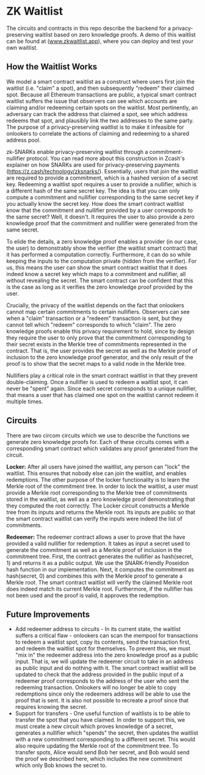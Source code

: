 # ZK Waitlist

The circuits and contracts in this repo describe the backend for a privacy-preserving waitlist based on zero knowledge proofs. A demo of this waitlist can be found at (www.zkwaitlist.app), where you can deploy and test your own waitlist. 

## How the Waitlist Works
We model a smart contract waitlist as a construct where users first join the waitlist (i.e. "claim" a spot), and then subsequently "redeem" their claimed spot. Because all Ethereum transactions are public, a typical smart contract waitlist suffers the issue that observers can see which accounts are claiming and/or redeeming certain spots on the waitlist. Most pertinently, an adversary can track the address that claimed a spot, see which address redeems that spot, and plausibly link the two addresses to the same party. The purpose of a privacy-preserving waitlist is to make it infeasible for onlookers to correlate the actions of claiming and redeeming to a shared address pool. 

zk-SNARKs enable privacy-preserving waitlist through a commitment-nullifier protocol. You can read more about this construction in Zcash's explainer on how SNARKs are used for privacy-preserving payments (https://z.cash/technology/zksnarks/). Essentially, users that join the waitlist are required to provide a commitment, which is a hashed version of a secret key. Redeeming a waitlist spot requires a user to provide a nullifier, which is a different hash of the same secret key. The idea is that you can only compute a commitment and nullifier corresponding to the same secret key if you actually know the secret key. How does the smart contract waitlist know that the commitment and nullifier provided by a user corresponds to the same secret? Well, it doesn't. It requires the user to also provide a zero knowledge proof that the commitment and nullifier were generated from the same secret. 

To elide the details, a zero knowledge proof enables a provider (in our case, the user) to demonstrably show the verifier (the waitlist smart contract) that it has performed a computation correctly. Furthermore, it can do so while keeping the inputs to the computation private (hidden from the verifier). For us, this means the user can show the smart contract waitlist that it does indeed know a secret key which maps to a commitment and nullifier, all without revealing the secret. The smart contract can be confident that this is the case as long as it verifies the zero knowledge proof provided by the user. 

Crucially, the privacy of the waitlist depends on the fact that onlookers cannot map certain commitments to certain nullifiers. Observers can see when a "claim" transaction or a "redeem" transaction is sent, but they cannot tell which "redeem" corresponds to which "claim". The zero knowledge proofs enable this privacy requirement to hold, since by design they require the user to only prove that the commitment corresponding to their secret exists in the Merkle tree of commitments represented in the contract. That is, the user provides the secret as well as the Merkle proof of inclusion to the zero knowledge proof generator, and the only result of the proof is to show that the secret maps to a valid node in the Merkle tree. 

Nullifiers play a critical role in the smart contract waitlist in that they prevent double-claiming. Once a nullifier is used to redeem a waitlist spot, it can never be "spent" again. Since each secret corresponds to a unique nullifier, that means a user that has claimed one spot on the waitlist cannot redeem it multiple times. 

## Circuits
There are two circom circuits which we use to describe the functions we generate zero knowledge proofs for. Each of these circuits comes with a corresponding smart contract which validates any proof generated from the circuit. 

**Locker:** After all users have joined the waitlist, any person can "lock" the waitlist. This ensures that nobody else can join the waitlist, and enables redemptions. The other purpose of the locker functionality is to learn the Merkle root of the commitment tree. In order to lock the waitlist, a user must provide a Merkle root corresponding to the Merkle tree of commitments stored in the waitlist, as well as a zero knowledge proof demonstrating that they computed the root correctly. The Locker circuit constructs a Merkle tree from its inputs and returns the Merkle root. Its inputs are public so that the smart contract waitlist can verify the inputs were indeed the list of commitments. 

**Redeemer:** The redeemer contract allows a user to prove that the have provided a valid nullifier for redemption. It takes as input a secret used to generate the commitment as well as a Merkle proof of inclusion in the commitment tree. First, the contract generates the nullifier as hash(secret, 1) and returns it as a public output. We use the SNARK-friendly Poseidon hash function in our implementation. Next, it computes the commitment as hash(secret, 0) and combines this with the Merkle proof to generate a Merkle root. The smart contract waitlist will verify the claimed Merkle root does indeed match its current Merkle root. Furthermore, if the nullifier has not been used and the proof is valid, it approves the redemption. 

## Future Improvements
* Add redeemer address to circuits - In its current state, the waitlist suffers a critical flaw - onlookers can scan the mempool for transactions to redeem a waitlist spot, copy its contents, send the transaction first, and redeem the waitlist spot for themselves. To prevent this, we must "mix in" the redeemer address into the zero knowledge proof as a public input. That is, we will update the redeemer circuit to take in an address as public input and do nothing with it. The smart contract waitlist will be updated to check that the address provided in the public input of a redeemer proof corresponds to the address of the user who sent the redeeming transaction. Onlookers will no longer be able to copy redemptions since only the redeemers address will be able to use the proof that is sent. It is also not possible to recreate a proof since that requires knowing the secret.
* Support for transfers - One useful function of waitlists is to be able to transfer the spot that you have claimed. In order to support this, we must create a new circuit which proves knowledge of a secret, generates a nullifier which "spends" the secret, then updates the waitlist with a new commitment corresponding to a different secret. This would also require updating the Merkle root of the commitment tree. To transfer spots, Alice would send Bob her secret, and Bob would send the proof we described here, which includes the new commitment which only Bob knows the secret to. 